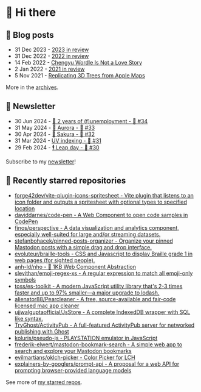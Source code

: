 # 👋 Hi there

## 📝 Blog posts

<!-- feed start -->
- 31 Dec 2023 - [2023 in review](https://cheeaun.com/blog/2023/12/2023-in-review/)
- 31 Dec 2022 - [2022 in review](https://cheeaun.com/blog/2022/12/2022-in-review/)
- 14 Feb 2022 - [Chengyu Wordle Is Not a Love Story](https://cheeaun.com/blog/2022/02/chengyu-wordle-is-not-a-love-story/)
- 2 Jan 2022 - [2021 in review](https://cheeaun.com/blog/2022/01/2021-in-review/)
- 5 Nov 2021 - [Replicating 3D Trees from Apple Maps](https://cheeaun.com/blog/2021/11/replicating-3d-trees-apple-maps/)
<!-- feed end -->

More in the [archives](https://cheeaun.com/blog/archives/).

## 📰 Newsletter

<!-- newsletter start -->
- 30 Jun 2024 - [🎂 2 years of (f)unemployment - 🥫 #34](https://cheeaun.substack.com/p/2-years-of-funemployment-34)
- 31 May 2024 - [🌌 Aurora - 🥫 #33](https://cheeaun.substack.com/p/aurora-33)
- 30 Apr 2024 - [🌸 Sakura - 🥫 #32](https://cheeaun.substack.com/p/sakura-32)
- 31 Mar 2024 - [UV indexing - 🥫 #31](https://cheeaun.substack.com/p/uv-indexing-31)
- 29 Feb 2024 - [🕴️ Leap day - 🥫 #30](https://cheeaun.substack.com/p/leap-day-30)
<!-- newsletter end -->

Subscribe to my [newsletter](https://cheeaun.substack.com/)!

## 🌟 Recently starred repositories

<!-- starred repos start -->
- [forge42dev/vite-plugin-icons-spritesheet - Vite plugin that listens to an icon folder and outputs a spritesheet with optional types to specified location](https://github.com/forge42dev/vite-plugin-icons-spritesheet)
- [daviddarnes/code-pen - A Web Component to open code samples in CodePen](https://github.com/daviddarnes/code-pen)
- [finos/perspective - A data visualization and analytics component, especially well-suited for large and/or streaming datasets.](https://github.com/finos/perspective)
- [stefanbohacek/pinned-posts-organizer - Organize your pinned Mastodon posts with a simple drag and drop interface.](https://github.com/stefanbohacek/pinned-posts-organizer)
- [evoluteur/braille-tools - CSS and Javascript to display Braille grade 1 in web pages (for sighted people).](https://github.com/evoluteur/braille-tools)
- [anh-ld/nho - 📌 1KB Web Component Abstraction](https://github.com/anh-ld/nho)
- [slevithan/emoji-regex-xs - A regular expression to match all emoji-only symbols](https://github.com/slevithan/emoji-regex-xs)
- [toss/es-toolkit - A modern JavaScript utility library that's 2-3 times faster and up to 97% smaller—a major upgrade to lodash.](https://github.com/toss/es-toolkit)
- [alienator88/Pearcleaner - A free, source-available and fair-code licensed mac app cleaner](https://github.com/alienator88/Pearcleaner)
- [ujjwalguptaofficial/JsStore - A complete IndexedDB wrapper with SQL like syntax.](https://github.com/ujjwalguptaofficial/JsStore)
- [TryGhost/ActivityPub - A full-featured ActivityPub server for networked publishing with Ghost](https://github.com/TryGhost/ActivityPub)
- [koluris/pseudo-js - PLAYSTATION emulator in JavaScript](https://github.com/koluris/pseudo-js)
- [frederik-elwert/mastodon-bookmark-search - A simple web app to search and explore your Mastodon bookmarks](https://github.com/frederik-elwert/mastodon-bookmark-search)
- [evilmartians/oklch-picker - Color Picker for LCH](https://github.com/evilmartians/oklch-picker)
- [explainers-by-googlers/prompt-api - A proposal for a web API for prompting browser-provided language models](https://github.com/explainers-by-googlers/prompt-api)
<!-- starred repos end -->

See more of [my starred repos](https://github.com/stars/cheeaun/).
